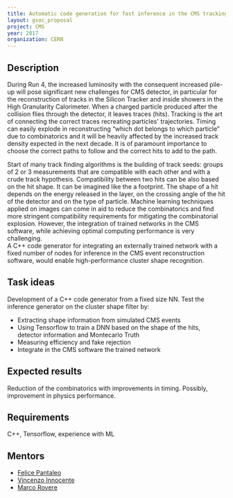 ```yaml
---
title: Automatic code generation for fast inference in the CMS tracking software
layout: gsoc_proposal
project: CMS
year: 2017
organization: CERN
---
```


## Description

During Run 4, the increased luminosity with the consequent increased pile-up
will pose significant new challenges for CMS detector, in particular for the
reconstruction of tracks in the Silicon Tracker and inside showers in the High
Granularity Calorimeter. When a charged particle produced after the collision
flies through the detector, it leaves traces (hits). Tracking is the art of
connecting the correct traces recreating particles' trajectories. Timing can
easily explode in reconstructing “which dot belongs to which particle” due to
combinatorics and it will be heavily affected by the increased track density
expected in the next decade. It is of paramount importance to choose the correct
paths to follow and the correct hits to add to the path.

Start of many track finding algorithms is the building of track seeds: groups of
2 or 3 measurements that are compatible with each other and with a crude track
hypothesis. Compatibility between two hits can be also based on the hit shape.
It can be imagined like the a footprint. The shape of a hit depends on the
energy released in the layer, on the crossing angle of the hit of the detector
and on the type of particle. Machine learning techniques applied on images can
come in aid to reduce the combinatorics and find more stringent compatibility
requirements for mitigating the combinatorial explosion. However, the
integration of trained networks in the CMS software, while achieving optimal
computing performance is very challenging.  
A C++ code generator for integrating an externally trained network with a fixed
number of nodes for inference in the CMS event reconstruction software, would
enable high-performance cluster shape recognition.

## Task ideas

Development of a C++ code generator from a fixed size NN. Test the inference
generator on the cluster shape filter by:

- Extracting shape information from simulated CMS events
- Using Tensorflow to train a DNN based on the shape of the hits, detector
  information and Montecarlo Truth
- Measuring efficiency and fake rejection
- Integrate in the CMS software the trained network

## Expected results

Reduction of the combinatorics with improvements in timing. Possibly,
improvement in physics performance.

## Requirements

C++, Tensorflow, experience with ML

## Mentors

- [Felice Pantaleo](mailto:felice.pantaleo@cern.ch)
- [Vincenzo Innocente](mailto:vincenzo.innocente@cern.ch)
- [Marco Rovere](mailto:marco.rovere@cern.ch)
